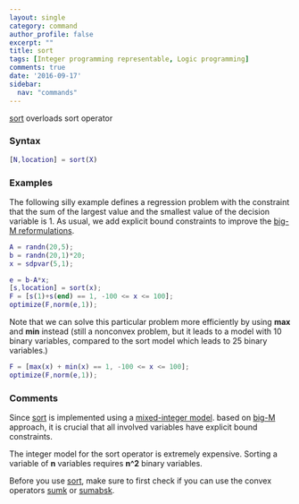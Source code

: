 ```yaml
---
layout: single
category: command
author_profile: false
excerpt: ""
title: sort
tags: [Integer programming representable, Logic programming]
comments: true
date: '2016-09-17'
sidebar:
  nav: "commands"
---
```


[sort](/command/sort) overloads sort operator

### Syntax

````matlab
[N,location] = sort(X)
````

### Examples

The following silly example defines a regression problem with the constraint that the sum of the largest value and the smallest value of the decision variable is 1. As usual, we add explicit bound constraints to improve the [big-M reformulations](/tutorial/bigmandconvexhulls).

````matlab
A = randn(20,5);
b = randn(20,1)*20;
x = sdpvar(5,1);

e = b-A*x;
[s,location] = sort(x);
F = [s(1)+s(end) == 1, -100 <= x <= 100];
optimize(F,norm(e,1));
````

Note that we can solve this particular problem more efficiently by using **max** and **min** instead (still a nonconvex problem, but it leads to a model with 10 binary variables, compared to the sort model which leads to 25 binary variables.)

````matlab
F = [max(x) + min(x) == 1, -100 <= x <= 100];
optimize(F,norm(e,1));
````


### Comments

Since [sort](/command/sort) is implemented using a [mixed-integer model](/tutorial/nonlinearoperatorsmixedinteger). based on [big-M](/tutorial/bigmandconvexhulls) approach, it is crucial that all involved variables have explicit bound constraints.

The integer model for the sort operator is extremely expensive. Sorting a variable of **n** variables requires **n^2** binary variables.

Before you use [sort](/command/sort), make sure to first check if you can use the convex operators [sumk](/command/sumk) or [sumabsk](/command/sumabsk).

